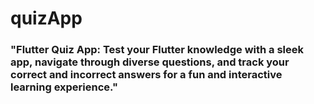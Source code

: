 # quizApp 


### "Flutter Quiz App: Test your Flutter knowledge with a sleek app, navigate through diverse questions, and track your correct and incorrect answers for a fun and interactive learning experience."
